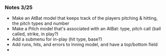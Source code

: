 ### Notes 3/25
* Make an AtBat model that keeps track of the players pitching & hitting, the pitch types and number
* Make a Pitch model that's associated with an AtBat: type, pitch call (ball called, strike, in play?)
* Add a submenu for in-play (hit type, base?)
* Add runs, hits, and errors to Inning model, and have a top/bottom field
* 
